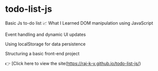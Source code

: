 # todo-list-js
Basic Js to-do list 
📈 What I Learned
DOM manipulation using JavaScript

Event handling and dynamic UI updates

Using localStorage for data persistence

Structuring a basic front-end project

👉 [Click here to view the site(https://raj-k-v.github.io/todo-list-js/)
